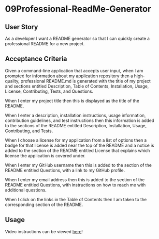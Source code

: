 # 09Professional-ReadMe-Generator
## User Story

As a developer I want a README generator so that I can quickly create a professional README for a new project.

## Acceptance Criteria
Given a command-line application that accepts user input, when I am prompted for information about my application repository then a high-quality, professional README.md is generated with the title of my project and sections entitled Description, Table of Contents, Installation, Usage, License, Contributing, Tests, and Questions.

When I enter my project title then this is displayed as the title of the README.

When I enter a description, installation instructions, usage information, contribution guidelines, and test instructions then this information is added to the sections of the README entitled Description, Installation, Usage, Contributing, and Tests.

When I choose a license for my application from a list of options then a badge for that license is added near the top of the README and a notice is added to the section of the README entitled License that explains which license the application is covered under.

When I enter my GitHub username then this is added to the section of the README entitled Questions, with a link to my GitHub profile.

When I enter my email address then this is added to the section of the README entitled Questions, with instructions on how to reach me with additional questions.

When I click on the links in the Table of Contents then I am taken to the corresponding section of the README.

## Usage

Video instructions can be viewed [here](https://drive.google.com/file/d/1k2mZlX5VuIImqsA1pafXmyMrDQtKhUSR/view)!